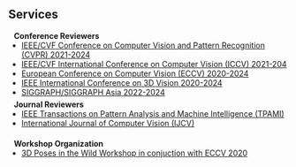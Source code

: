 ## Services

<h4 style="margin:0 10px 0;">Conference Reviewers</h4>

<ul style="margin:0 0 5px;">
  <li><a href="http://cvpr2023.thecvf.com/"><autocolor>IEEE/CVF Conference on Computer Vision and Pattern Recognition (CVPR) 2021-2024</autocolor></a></li>
  <li><a href="http://iccv2021.thecvf.com/"><autocolor>IEEE/CVF International Conference on Computer Vision (ICCV) 2021-204</autocolor></a></li>
  <li><a href="https://eccv2022.ecva.net/"><autocolor>European Conference on Computer Vision (ECCV) 2020-2024</autocolor></a></li>
  <li><a href="https://3dvconf.github.io/"><autocolor>IEEE International Conference on 3D Vision 2020-2024</autocolor></a></li>
  <li><a href="https://3dvconf.github.io/"><autocolor>SIGGRAPH/SIGGRAPH Asia 2022-2024</autocolor></a></li>
</ul>

<h4 style="margin:0 10px 0;">Journal Reviewers</h4>
<ul style="margin:0 0 20px;">
  <li><a href="https://www.computer.org/csdl/journal/tp"><autocolor>IEEE Transactions on Pattern Analysis and Machine Intelligence (TPAMI)</autocolor></a></li>
  <li><a href="https://www.springer.com/journal/11263"><autocolor>International Journal of Computer Vision (IJCV)</autocolor></a></li>
</ul>

<h4 style="margin:0 10px 0;">Workshop Organization</h4>
<ul style="margin:0 0 20px;">
  <li><a href="https://virtualhumans.mpi-inf.mpg.de/3DPW_Challenge/"><autocolor>3D Poses in the Wild Workshop in conjuction with ECCV 2020</autocolor></a></li>
</ul>